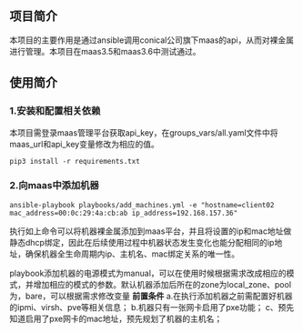 ## 项目简介
本项目的主要作用是通过ansible调用conical公司旗下maas的api，从而对裸金属进行管理。本项目在maas3.5和maas3.6中测试通过。

## 使用简介
### 1.安装和配置相关依赖
本项目需登录maas管理平台获取api_key，在groups_vars/all.yaml文件中将maas_url和api_key变量修改为相应的值。
```shell
pip3 install -r requirements.txt
```

### 2.向maas中添加机器
```shell
ansible-playbook playbooks/add_machines.yml -e "hostname=client02 mac_address=00:0c:29:4a:cb:ab ip_address=192.168.157.36"
```
执行如上命令可以将机器裸金属添加到maas平台，并且将设置的ip和mac地址做静态dhcp绑定，因此在后续使用过程中机器状态发生变化也能分配相同的ip地址，确保机器全生命周期内ip、主机名、mac绑定关系的唯一性。

playbook添加机器的电源模式为manual，可以在使用时候根据需求改成相应的模式，并增加相应的模式的参数。默认机器添加后所在的zone为local_zone、pool为，bare，可以根据需求修改变量
**前置条件**
a.在执行添加机器之前需配置好机器的ipmi、virsh、pve等相关信息；
b.机器只有一张网卡启用了pxe功能；
c、预先知道启用了pxe网卡的mac地址，预先规划了机器的主机名；

